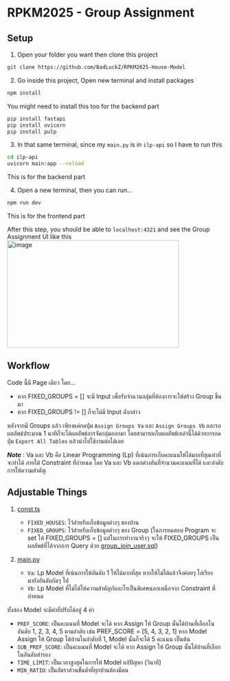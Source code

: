 # RPKM2025 - Group Assignment

## Setup
1. Open your folder you want then clone this project
```sh
git clone https://github.com/BadLuckZ/RPKM2025-House-Model
```

2. Go inside this project, Open new terminal and install packages
```sh
npm install
```

You might need to install this too for the backend part
```sh
pip install fastapi
pip install uvicorn
pip install pulp
```

3. In that same terminal, since my ```main.py``` is in ```ilp-api``` so I have to run this
```sh
cd ilp-api
uvicorn main:app --reload
```
This is for the backend part

4. Open a new terminal, then you can run...
```sh
npm run dev
```
This is for the frontend part

After this step, you should be able to ```localhost:4321``` and see the Group Assignment UI like this
<img width="400" height="250" alt="image" src="https://github.com/user-attachments/assets/b0e0993c-d276-4091-8a4d-35c6741c6164" />

## Workflow
Code นี้มี Page เดียว โดย...
- หาก FIXED_GROUPS = []  จะมี Input เพื่อรับจำนวนกลุ่มที่ต้องการจะให้สร้าง Group ขึ้นมา
- หาก FIXED_GROUPS != [] ก็จะไม่มี Input ดังกล่าว

หลังจากมี Groups แล้ว เพียงแค่กดปุ่ม ```Assign Groups Va``` และ ```Assign Groups Vb``` และรอผลลัพธ์ประมาณ 1 นาทีก็จะได้ผลลัพธ์การจัดกลุ่มออกมา โดยสามารถเก็บผลลัพธ์เหล่านี้ได้ด้วยการกดปุ่ม ```Export All Tables``` แล้วนำไปใช้งานต่อได้เลย

***Note*** : Va และ Vb คือ Linear Programming (Lp) ที่เน้นการเก็บคะแนนให้ได้มากที่สุดเท่าที่จะทำได้ ภายใต้ Constraint ที่กำหนด โดย Va และ Vb แตกต่างกันที่จำนวนคะแนนที่ได้ และลำดับการให้ความสำคัญ

## Adjustable Things
1. [const.ts](src/utils/const.ts)
   - ```FIXED_HOUSES```: ไว้สำหรับเก็บข้อมูลต่างๆ ของบ้าน
   - ```FIXED_GROUPS```: ไว้สำหรับเก็บข้อมูลต่างๆ ของ Group (ในการทดสอบ Program จะ set ให้ FIXED_GROUPS = [] แต่ในการทำงานจริงๆ จะให้ FIXED_GROUPS เป็นผลลัพธ์ที่ได้จากการ Query ด้วย [group_join_user.sql](src/utils/group_join_user.sql))

2. [main.py](ilp-api/main.py)
   - ```Va```: Lp Model ที่เน้นการให้อันดับ 1 ให้ได้มากที่สุด หากให้ไม่ได้แล้วจึงค่อยๆ ไล่เรียงมายังอันดับถัดๆ ไป
   - ```Vb```: Lp Model ที่ไม่ได้ให้ความสำคัญกับอะไรเป็นพิเศษนอกเหนือจาก Constraint ที่กำหนด

ทั้งสอง Model จะมีค่าที่ปรับได้อยู่ 4 ค่า
   - ```PREF_SCORE```: เป็นคะแนนที่ Model จะได้ หาก Assign ให้ Group นั้นได้บ้านที่เลือกในอันดับ 1, 2, 3, 4, 5 ตามลำดับ เช่น PREF_SCORE = [5, 4, 3, 2, 1] หาก Model Assign ให้ Group ได้บ้านในลำดับที่ 1, Model นั้นก็จะได้ 5 คะแนน เป็นต้น
   - ```SUB_PREF_SCORE```: เป็นคะแนนที่ Model จะได้ หาก Assign ให้ Group นั้นได้บ้านที่เลือกในอันดับสำรอง
   - ```TIME_LIMIT```: เป็นเวลาสูงสุดในการให้ Model แก้ปัญหา (วินาที)
   - ```MIN_RATIO```: เป็นอัตราส่วนขั้นต่ำที่ทุกบ้านต้องมีคน
